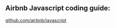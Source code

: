 ## Airbnb Javascript coding guide: 
[github.com/airbnb/javascript](https://github.com/airbnb/javascript)